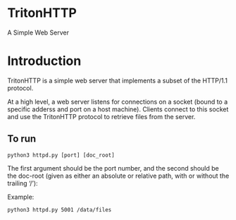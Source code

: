 # TritonHTTP

A Simple Web Server

# Introduction

TritonHTTP is a simple web server that implements a subset of the HTTP/1.1 protocol.

At a high level, a web server listens for connections on a socket (bound to a specific adderss and port on a host machine). Clients connect to this socket and use the TritonHTTP protocol to retrieve files from the server.  

## To run

	python3 httpd.py [port] [doc_root]

The first argument should be the port number, and the second should be the doc-root (given as either an absolute or relative path, with or without the trailing ‘/’):

Example:

    python3 httpd.py 5001 /data/files